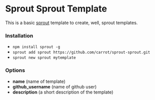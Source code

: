Sprout Sprout Template
======================

This is a basic [sprout](http://github.com/carrot/sprout) template to create, well, sprout templates.

### Installation

- `npm install sprout -g`
- `sprout add sprout https://github.com/carrot/sprout-sprout.git`
- `sprout new sprout mytemplate`

### Options

- **name** (name of template)
- **github_username** (name of github user)
- **description** (a short description of the template)
